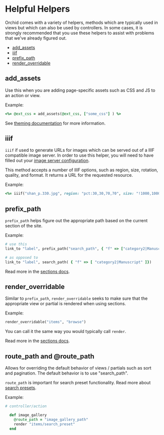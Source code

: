 # Helpful Helpers

Orchid comes with a variety of helpers, methods which are typically used in
views but which can also be used by controllers. In some cases, it is strongly
recommended that you use these helpers to assist with problems that we've already
figured out.

- [add_assets](#add_assets)
- [iiif](#iiif)
- [prefix_path](#prefix_path)
- [render_overridable](#render_overridable)

## add_assets

Use this when you are adding page-specific assets such as CSS and JS to an
action or view.

Example:

```ruby
<%= @ext_css = add_assets(@ext_css, ["some_css"] ) %>
```

See [theming documentation](/docs/theming.md#add-assets-by-page)
for more information.

## iiif

`iiif` if used to generate URLs for images which can be served out of a IIIF
compatible image server. In order to use this helper, you will need to have
filled out your [image server configuration](/docs/settings.md#image-server).

This method accepts a number of IIIF options, such as region, size, rotation,
quality, and format. It returns a URL for the requested resource.

Example:

```ruby
<%= iiif("shan_p.330.jpg", region: "pct:30,30,70,70", size: "!1000,1000") %>
```

## prefix_path

`prefix_path` helps figure out the appropriate path based on the current section
of the site.

Example:

```ruby
# use this
link_to "label", prefix_path("search_path", { "f" => ["category2|Manuscript"] })

# as opposed to
link_to "label", search_path( { "f" => [ "category2|Manuscript" ]})
```

Read more in the [sections docs](/docs/sections.md#links).

## render_overridable

Similar to `prefix_path`, `render_overridable` seeks to make sure that the
appropriate view or partial is rendered when using sections.

Example:

```ruby
render_overridable("items", "browse")
```

You can call it the same way you would typically call `render`.

Read more in the [sections docs](/docs/sections.md#templates).

## route_path and @route_path

Allows for overriding the default behavior of views / partials such as sort
and pagination. The default behavior is to use "search_path".

`route_path` is important for search preset functionality. Read more about
[search presets](/docs/search_preset.md).

Example:

```ruby
# controller/action

  def image_gallery
    @route_path = "image_gallery_path"
    render "items/search_preset"
  end
```
